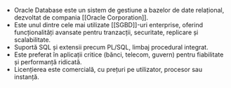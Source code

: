 - Oracle Database este un sistem de gestiune a bazelor de date relațional, dezvoltat de compania [[Oracle Corporation]].
- Este unul dintre cele mai utilizate [[SGBD]]-uri enterprise, oferind funcționalități avansate pentru tranzacții, securitate, replicare și scalabilitate.
- Suportă SQL și extensii precum PL/SQL, limbaj procedural integrat.
- Este preferat în aplicații critice (bănci, telecom, guvern) pentru fiabilitate și performanță ridicată.
- Licențierea este comercială, cu prețuri pe utilizator, procesor sau instanță.